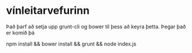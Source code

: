 
# vínleitarvefurinn

Það þarf að setja upp grunt-cli og bower til þess að keyra þetta. Þegar það er komið þá

  npm install && bower install && grunt && node index.js
